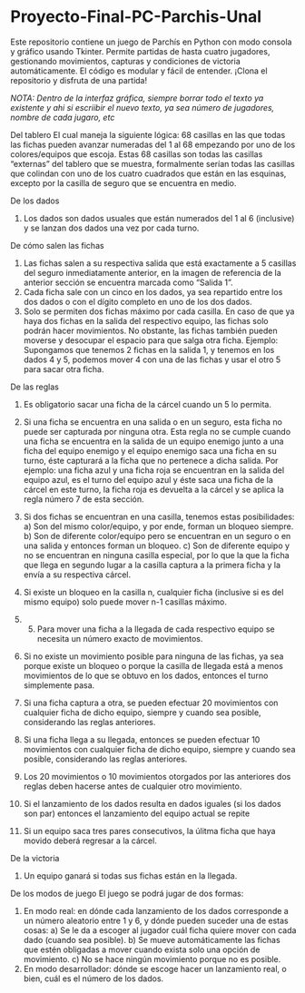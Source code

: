 # Proyecto-Final-PC-Parchis-Unal
Este repositorio contiene un juego de Parchís en Python con modo consola y gráfico usando Tkinter. Permite partidas de hasta cuatro jugadores, gestionando movimientos, capturas y condiciones de victoria automáticamente. El código es modular y fácil de entender. ¡Clona el repositorio y disfruta de una partida!

*NOTA: Dentro de la interfaz gráfica, siempre borrar todo el texto ya existente y ahi si escriibir el nuevo texto, ya sea número de jugadores, nombre de cada jugaro, etc*

Del tablero
El cual maneja la siguiente lógica:
68 casillas en las que todas las fichas pueden avanzar numeradas del 1 al 68 empezando por uno de los colores/equipos que escoja. Estas 68 casillas son todas
las casillas “externas” del tablero que se muestra, formalmente serían todas las casillas que colindan con uno de los cuatro cuadrados que están en las esquinas,
excepto por la casilla de seguro que se encuentra en medio.

De los dados
1) Los dados son dados usuales que están numerados del 1 al 6 (inclusive) y se lanzan
dos dados una vez por cada turno.

De cómo salen las fichas
1) Las fichas salen a su respectiva salida que está exactamente a 5 casillas del seguro inmediatamente anterior, en la imagen de referencia de la anterior sección se encuentra marcada como “Salida 1”.
2) Cada ficha sale con un cinco en los dados, ya sea repartido entre los dos dados o con el dígito completo en uno de los dos dados.
3) Solo se permiten dos fichas máximo por cada casilla. En caso de que ya haya dos fichas en la salida del respectivo equipo, las fichas solo podrán hacer movimientos. No obstante, las fichas también pueden moverse y desocupar el espacio para que salga otra ficha. Ejemplo: Supongamos que tenemos 2 fichas en la
salida 1, y tenemos en los dados 4 y 5, podemos mover 4 con una de las fichas y usar el otro 5 para sacar otra ficha.

De las reglas
1) Es obligatorio sacar una ficha de la cárcel cuando un 5 lo permita.

2) Si una ficha se encuentra en una salida o en un seguro, esta ficha no puede ser capturada por ninguna otra. Esta regla no se cumple cuando una ficha se encuentra en la salida de un equipo enemigo junto a una ficha del equipo enemigo y el equipo enemigo saca una ficha en su turno, éste capturará a la ficha que no pertenece a dicha salida. Por ejemplo: una ficha azul y una ficha roja se encuentran en la salida del equipo azul, es el turno del equipo azul y éste saca una ficha de la cárcel en este turno, la ficha roja es devuelta a la cárcel y se aplica la regla número 7 de esta sección.
3) Si dos fichas se encuentran en una casilla, tenemos estas posibilidades:
a) Son del mismo color/equipo, y por ende, forman un bloqueo siempre.
b) Son de diferente color/equipo pero se encuentran en un seguro o en una salida y entonces forman un bloqueo.
c) Son de diferente equipo y no se encuentran en ninguna casilla especial, por lo que la que la ficha que llega en segundo lugar a la casilla captura a la primera ficha y la envía a su respectiva cárcel.

4) Si existe un bloqueo en la casilla n, cualquier ficha (inclusive si es del mismo equipo) solo puede mover n-1 casillas máximo.
5) 5) Para mover una ficha a la llegada de cada respectivo equipo se necesita un número exacto de movimientos.
6) Si no existe un movimiento posible para ninguna de las fichas, ya sea porque existe un bloqueo o porque la casilla de llegada está a menos movimientos de lo que se obtuvo en los dados, entonces el turno simplemente pasa.
7) Si una ficha captura a otra, se pueden efectuar 20 movimientos con cualquier ficha de dicho equipo, siempre y cuando sea posible, considerando las reglas anteriores.
8) Si una ficha llega a su llegada, entonces se pueden efectuar 10 movimientos con cualquier ficha de dicho equipo, siempre y cuando sea posible, considerando las
reglas anteriores.
9) Los 20 movimientos o 10 movimientos otorgados por las anteriores dos reglas deben hacerse antes de cualquier otro movimiento.
10) Si el lanzamiento de los dados resulta en dados iguales (si los dados son par) entonces el lanzamiento del equipo actual se repite
11) Si un equipo saca tres pares consecutivos, la úlitma ficha que haya movido deberá regresar a la cárcel.

De la victoria
1) Un equipo ganará si todas sus fichas están en la llegada.

De los modos de juego
El juego se podrá jugar de dos formas:
1) En modo real: en dónde cada lanzamiento de los dados corresponde a un número aleatorio entre 1 y 6, y dónde pueden suceder una de estas cosas:
a) Se le da a escoger al jugador cuál ficha quiere mover con cada dado (cuando sea posible).
b) Se mueve automáticamente las fichas que estén obligadas a mover cuando exista solo una opción de movimiento.
c) No se hace ningún movimiento porque no es posible.
2) En modo desarrollador: dónde se escoge hacer un lanzamiento real, o bien, cuál es el número de los dados.
